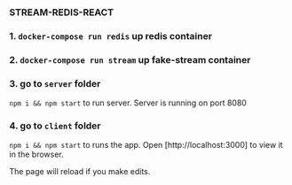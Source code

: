 ### STREAM-REDIS-REACT

### 1. `docker-compose run redis` up redis container
### 2. `docker-compose run stream` up fake-stream container

### 3. go to `server` folder

`npm i && npm start` to run server.
Server is running on port 8080

### 4. go to `client` folder

`npm i && npm start` to runs the app.
Open [http://localhost:3000] to view it in the browser.

The page will reload if you make edits.


